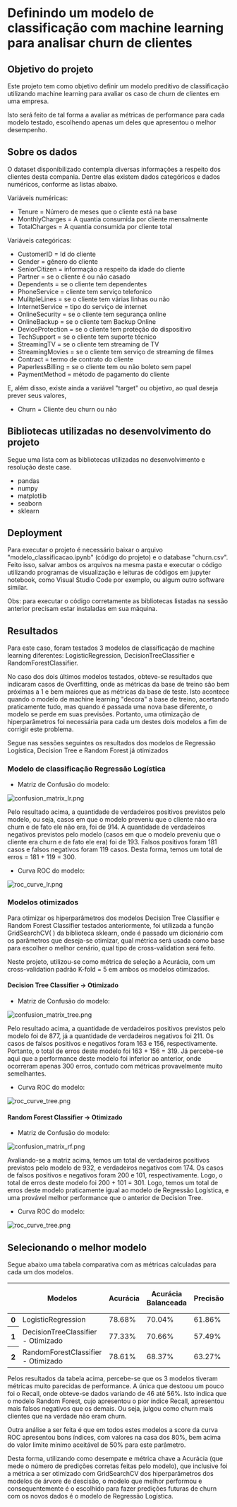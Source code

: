 # Definindo um modelo de classificação com machine learning para analisar churn de clientes

## Objetivo do projeto

Este projeto tem como objetivo definir um modelo preditivo de classificação utilizando machine learning para avaliar os caso de churn de clientes em uma empresa.

Isto será feito de tal forma a avaliar as métricas de performance para cada modelo testado, escolhendo apenas um deles que apresentou o melhor desempenho.

## Sobre os dados

O dataset disponibilizado contempla diversas informações a respeito dos clientes desta compania. Dentre elas existem dados categóricos e dados numéricos, conforme as listas abaixo.

Variáveis numéricas:
- Tenure = Número de meses que o cliente está na base
- MonthlyCharges = A quantia consumida por cliente mensalmente
- TotalCharges = A quantia consumida por cliente total

Variáveis categóricas:
- CustomerID = Id do cliente
- Gender = gênero do cliente
- SeniorCitizen = informação a respeito da idade do cliente
- Partner = se o cliente é ou não casado
- Dependents = se o cliente tem dependentes
- PhoneService = cliente tem serviço telefonico
- MulitpleLines = se o cliente tem várias linhas ou não
- InternetService = tipo do serviço de internet
- OnlineSecurity = se o cliente tem segurança online
- OnlineBackup = se o cliente tem Backup Online
- DeviceProtection = se o cliente tem proteção do dispositivo
- TechSupport = se o cliente tem suporte técnico
- StreamingTV = se o cliente tem streaming de TV
- StreamingMovies = se o cliente tem serviço de streaming de filmes
- Contract = termo de contrato do cliente
- PaperlessBilling = se o cliente tem ou não boleto sem papel
- PaymentMethod = método de pagamento do cliente

E, além disso, existe ainda a variável "target" ou objetivo, ao qual deseja prever seus valores,

- Churn = Cliente deu churn ou não

## Bibliotecas utilizadas no desenvolvimento do projeto

Segue uma lista com as bibliotecas utilizadas no desenvolvimento e resolução deste case.
- pandas
- numpy
- matplotlib
- seaborn
- sklearn

## Deployment

Para executar o projeto é necessário baixar o arquivo "modelo_classificacao.ipynb" (código do projeto) e o database "churn.csv". Feito isso, salvar ambos os arquivos na mesma pasta e executar o código utilizando programas de visualização e leituras de códigos em jupyter notebook, como Visual Studio Code por exemplo, ou algum outro software similar.

Obs: para executar o código corretamente as bibliotecas listadas na sessão anterior precisam estar instaladas em sua máquina.

## Resultados

Para este caso, foram testados 3 modelos de classificação de machine learning diferentes: LogisticRegression, DecisionTreeClassifier e RandomForestClassifier.

No caso dos dois últimos modelos testados, obteve-se resultados que indicaram casos de Overfitting, onde as métricas da base de treino são bem próximas a 1 e bem maiores que as métricas da base de teste. Isto acontece quando o modelo de machine learning "decora" a base de treino, acertando praticamente tudo, mas quando é passada uma nova base diferente, o modelo se perde em suas previsões. Portanto, uma otimização de hiperparâmetros foi necessária para cada um destes dois modelos a fim de corrigir este problema.

Segue nas sessões seguintes os resultados dos modelos de Regressão Logística, Decision Tree e Random Forest já otimizados

### Modelo de classificação Regressão Logística

- Matriz de Confusão do modelo:

![confusion_matrix_lr.png](graph_results/confusion_matrix_lr.png)

Pelo resultado acima, a quantidade de verdadeiros positivos previstos pelo modelo, ou seja, casos em que o modelo preveniu que o cliente não era churn e de fato ele não era, foi de 914. A quantidade de verdadeiros negativos previstos pelo modelo (casos em que o modelo preveniu que o cliente era churn e de fato ele era) foi de 193. Falsos positivos foram 181 casos e falsos negativos foram 119 casos. Desta forma, temos um total de erros = 181 + 119 = 300.

- Curva ROC do modelo:

![roc_curve_lr.png](graph_results/roc_curve_lr.png)

### Modelos otimizados

Para otimizar os hiperparâmetros dos modelos Decision Tree Classifier e Random Forest Classifier testados anteriormente, foi utilizada a função GridSearchCV( ) da biblioteca sklearn, onde é passado um dicionário com os parâmetros que deseja-se otimizar, qual métrica será usada como base para escolher o melhor cenário, qual tipo de cross-validation será feito.

Neste projeto, utilizou-se como métrica de seleção a Acurácia, com um cross-validation padrão K-fold = 5 em ambos os modelos otimizados.

#### Decision Tree Classifier -> Otimizado

- Matriz de Confusão do modelo:

![confusion_matrix_tree.png](graph_results/confusion_matrix_tree.png)

Pelo resultado acima, a quantidade de verdadeiros positivos previstos pelo modelo foi de 877, já a quantidade de verdadeiros negativos foi 211. Os casos de falsos positivos e negativos foram 163 e 156, respectivamente. Portanto, o total de erros deste modelo foi 163 + 156 = 319. Já percebe-se aqui que a performance deste modelo foi inferior ao anterior, onde ocorreram apenas 300 erros, contudo com métricas provavelmente muito semelhantes.

- Curva ROC do modelo:

![roc_curve_tree.png](graph_results/roc_curve_tree.png)

#### Random Forest Classifier -> Otimizado

- Matriz de Confusão do modelo:

![confusion_matrix_rf.png](graph_results/confusion_matrix_rf.png)

Avaliando-se a matriz acima, temos um total de verdadeiros positivos previstos pelo modelo de 932, e verdadeiros negativos com 174. Os casos de falsos positivos e negativos foram 200 e 101, respectivamente. Logo, o total de erros deste modelo foi 200 + 101 = 301. Logo, temos um total de erros deste modelo praticamente igual ao modelo de Regressão Logística, e uma provável melhor performance que o anterior de Decision Tree.

- Curva ROC do modelo:

![roc_curve_tree.png](graph_results/roc_curve_tree.png)

## Selecionando o melhor modelo

Segue abaixo uma tabela comparativa com as métricas calculadas para cada um dos modelos.

<table id="T_11bd9">
  <thead>
    <tr>
      <th class="blank level0" >&nbsp;</th>
      <th id="T_11bd9_level0_col0" class="col_heading level0 col0" >Modelos</th>
      <th id="T_11bd9_level0_col1" class="col_heading level0 col1" >Acurácia</th>
      <th id="T_11bd9_level0_col2" class="col_heading level0 col2" >Acurácia Balanceada</th>
      <th id="T_11bd9_level0_col3" class="col_heading level0 col3" >Precisão</th>
      <th id="T_11bd9_level0_col4" class="col_heading level0 col4" >Recall</th>
      <th id="T_11bd9_level0_col5" class="col_heading level0 col5" >F1 Score</th>
      <th id="T_11bd9_level0_col6" class="col_heading level0 col6" >ROC AUC Score</th>
    </tr>
  </thead>
  <tbody>
    <tr>
      <th id="T_11bd9_level0_row0" class="row_heading level0 row0" >0</th>
      <td id="T_11bd9_row0_col0" class="data row0 col0" >LogisticRegression</td>
      <td id="T_11bd9_row0_col1" class="data row0 col1" >78.68%</td>
      <td id="T_11bd9_row0_col2" class="data row0 col2" >70.04%</td>
      <td id="T_11bd9_row0_col3" class="data row0 col3" >61.86%</td>
      <td id="T_11bd9_row0_col4" class="data row0 col4" >51.60%</td>
      <td id="T_11bd9_row0_col5" class="data row0 col5" >56.27%</td>
      <td id="T_11bd9_row0_col6" class="data row0 col6" >83.19%</td>
    </tr>
    <tr>
      <th id="T_11bd9_level0_row1" class="row_heading level0 row1" >1</th>
      <td id="T_11bd9_row1_col0" class="data row1 col0" >DecisionTreeClassifier - Otimizado</td>
      <td id="T_11bd9_row1_col1" class="data row1 col1" >77.33%</td>
      <td id="T_11bd9_row1_col2" class="data row1 col2" >70.66%</td>
      <td id="T_11bd9_row1_col3" class="data row1 col3" >57.49%</td>
      <td id="T_11bd9_row1_col4" class="data row1 col4" >56.42%</td>
      <td id="T_11bd9_row1_col5" class="data row1 col5" >56.95%</td>
      <td id="T_11bd9_row1_col6" class="data row1 col6" >81.41%</td>
    </tr>
    <tr>
      <th id="T_11bd9_level0_row2" class="row_heading level0 row2" >2</th>
      <td id="T_11bd9_row2_col0" class="data row2 col0" >RandomForestClassifier - Otimizado</td>
      <td id="T_11bd9_row2_col1" class="data row2 col1" >78.61%</td>
      <td id="T_11bd9_row2_col2" class="data row2 col2" >68.37%</td>
      <td id="T_11bd9_row2_col3" class="data row2 col3" >63.27%</td>
      <td id="T_11bd9_row2_col4" class="data row2 col4" >46.52%</td>
      <td id="T_11bd9_row2_col5" class="data row2 col5" >53.62%</td>
      <td id="T_11bd9_row2_col6" class="data row2 col6" >83.15%</td>
    </tr>
  </tbody>
</table>

Pelos resultados da tabela acima, percebe-se que os 3 modelos tiveram métricas muito parecidas de performance. A única que destoou um pouco foi o Recall, onde obteve-se dados variando de 46 até 56%. Isto indica que o modelo Random Forest, cujo apresentou o pior índice Recall, apresentou mais falsos negativos que os demais. Ou seja, julgou como churn mais clientes que na verdade não eram churn.

Outra análise a ser feita é que em todos estes modelos a score da curva ROC apresentou bons índices, com valores na casa dos 80%, bem acima do valor limite mínimo aceitável de 50% para este parâmetro.

Desta forma, utilizando como desempate e métrica chave a Acurácia (que mede o número de predições corretas feitas pelo modelo), que inclusive foi a métrica a ser otimizado com GridSearchCV dos hiperparâmetros dos modelos de árvore de descisão, o modelo que melhor performou e consequentemente é o escolhido para fazer predições futuras de churn com os novos dados é o modelo de Regressão Logística.